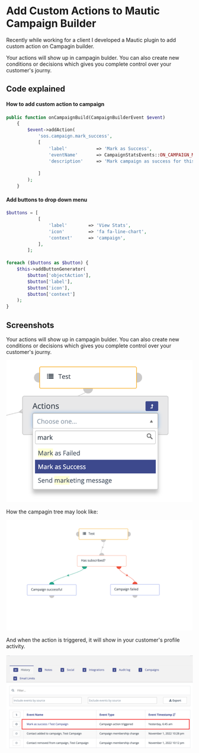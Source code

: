 
# Add Custom Actions to Mautic Campaign Builder

Recently while working for a client I developed a Mautic plugin to add custom action on Campagin builder.

Your actions will show up in campagin bulder. You can also create new conditions or decisions which gives you complete control over your customer's journy.

## Code explained

#### How to add custom action to campaign

```php
public function onCampaignBuild(CampaignBuilderEvent $event)
    {
        $event->addAction(
            'sos.campaign.mark_success',
            [
                'label'           => 'Mark as Success',
                'eventName'       => CampaignStatsEvents::ON_CAMPAIGN_MARK_SUCCESS, 
                'description'     => 'Mark campaign as success for this contact',

            ]
        );
    }
```

#### Add buttons to drop down menu

```php
$buttons = [
            [
                'label'        => 'View Stats',
                'icon'         => 'fa fa-line-chart',
                'context'      => 'campaign',
            ],
        ];

foreach ($buttons as $button) {
    $this->addButtonGenerator(
        $button['objectAction'], 
        $button['label'], 
        $button['icon'], 
        $button['context']
    );
}
```

## Screenshots
Your actions will show up in campagin bulder. You can also create new conditions or decisions which gives you complete control over your customer's journy.

![App Screenshot](https://raw.githubusercontent.com/abdulhaq/CustomActionsMauticCampaigns/master/img/img-1.png)

How the campagin tree may look like:

![App Screenshot](https://raw.githubusercontent.com/abdulhaq/CustomActionsMauticCampaigns/master/img/img-2.png)

And when the action is triggered, it will show in your customer's profile activity.

![App Screenshot](https://raw.githubusercontent.com/abdulhaq/CustomActionsMauticCampaigns/master/img/img-3.png)

